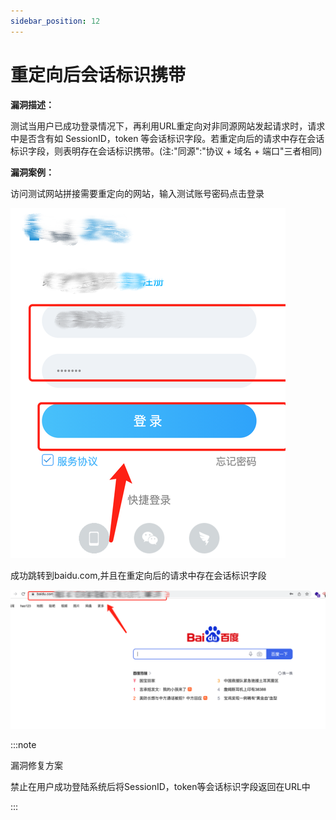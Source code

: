 ```yaml
---
sidebar_position: 12
---
```


# 重定向后会话标识携带

**漏洞描述：**

测试当用户已成功登录情况下，再利用URL重定向对非同源网站发起请求时，请求中是否含有如 SessionID，token 等会话标识字段。若重定向后的请求中存在会话标识字段，则表明存在会话标识携带。(注:"同源":"协议 + 域名 + 端口"三者相同)

**漏洞案例：**

访问测试网站拼接需要重定向的网站，输入测试账号密码点击登录

![](/img/products/yakit/SessionIDCarrying-1.png)

成功跳转到baidu.com,并且在重定向后的请求中存在会话标识字段

![](/img/products/yakit/SessionIDCarrying-2.png)


:::note

漏洞修复方案

禁止在用户成功登陆系统后将SessionID，token等会话标识字段返回在URL中

:::



